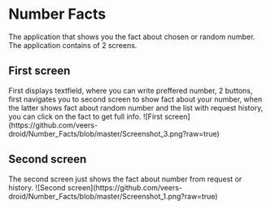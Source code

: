 <h1>Number Facts</h1>
The application that shows you the fact about chosen or random number.
The application contains of 2 screens.
<h2>First screen</h2>
First displays textfield, where you can write preffered number, 2 buttons, first navigates you to second screen to show fact about your number, 
when the latter shows fact about random number and the list with request history, you can click on the fact to get full info. 
![First screen](https://github.com/veers-droid/Number_Facts/blob/master/Screenshot_3.png?raw=true)


<h2>Second screen</h2>
The second screen just shows the fact about number from request or history.
![Second screen](https://github.com/veers-droid/Number_Facts/blob/master/Screenshot_1.png?raw=true)
